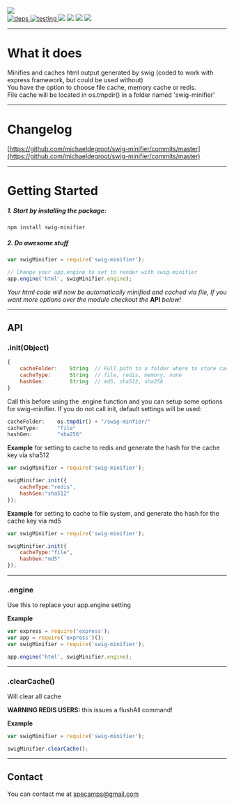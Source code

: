 [![](https://nodei.co/npm/swig-minifier.png?downloads=true&downloadRank=true&stars=true)](https://www.npmjs.com/package/swig-minifier)   
[![](https://david-dm.org/michaeldegroot/swig-minifier.svg "deps") ](https://david-dm.org/michaeldegroot/swig-minifier "david-dm")
[![](https://travis-ci.org/michaeldegroot/swig-minifier.svg?branch=master "testing") ](https://travis-ci.org/michaeldegroot/swig-minifier "travis-ci")
[![](https://coveralls.io/repos/michaeldegroot/swig-minifier/badge.svg?branch=master&service=github)](https://coveralls.io/github/michaeldegroot/swig-minifier?branch=master)
![](https://img.shields.io/badge/Node-%3E%3D4.0-green.svg)
![](https://img.shields.io/npm/dt/swig-minifier.svg)
![](https://img.shields.io/npm/l/swig-minifier.svg)
 ___
# What it does
Minifies and caches html output generated by swig (coded to work with express framework, but could be used without)   
You have the option to choose file cache, memory cache or redis.   
File cache will be located in os.tmpdir() in a folder named 'swig-minifier'   
___
# Changelog

[https://github.com/michaeldegroot/swig-minifier/commits/master](https://github.com/michaeldegroot/swig-minifier/commits/master)
___
# Getting Started

##### 1. Start by installing the package:
    npm install swig-minifier

##### 2. Do awesome stuff
```js
var swigMinifier = require('swig-minifier');

// Change your app.engine to set to render with swig-minifier
app.engine('html', swigMinifier.engine);
```
_Your html code will now be automatically minified and cached via file, If you want more options over the module checkout the_  __API__  _below!_
___
## API

###  .init(Object)
```js
{
    cacheFolder:    String  // Full path to a folder where to store cache (optional)
    cacheType:      String  // file, redis, memory, none
    hashGen:        String  // md5, sha512, sha256
}
```
Call this before using the .engine function and you can setup some options for swig-minifier. If you do not call init, default settings will be used:
```js
cacheFolder:    os.tmpdir() + "/swig-minfier/"
cacheType:      "file"
hashGen:        "sha256"
```

__Example__
for setting to cache to redis and generate the hash for the cache key via sha512

```js
var swigMinifier = require('swig-minifier');

swigMinifier.init({
    cacheType:"redis",
    hashGen:"sha512"
});
```

__Example__
for setting to cache to file system, and generate the hash for the cache key via md5

```js
var swigMinifier = require('swig-minifier');

swigMinifier.init({
    cacheType:"file",
    hashGen:"md5"
});
```
___
###  .engine
Use this to replace your app.engine setting

__Example__
```js
var express = require('express');
var app = require('express')();
var swigMinifier = require('swig-minifier');

app.engine('html', swigMinifier.engine);
```
___
###  .clearCache()
Will clear all cache

__WARNING REDIS USERS:__ this issues a flushAll command! 

__Example__
```javascript
var swigMinifier = require('swig-minifier');

swigMinifier.clearCache();
```
___
## Contact
You can contact me at specamps@gmail.com

